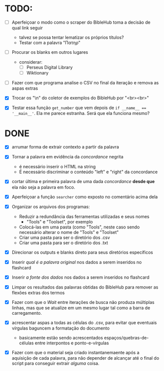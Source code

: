 # TODO:

- [ ] Aperfeiçoar o modo como o scraper do BibleHub toma a decisão de qual link seguir
  - talvez se possa tentar lematizar os próprios títulos?
  - Testar com a palavra "Πατηρ"

- [ ] Procurar os blanks em outros lugares
	- considerar: 
		- [ ] Perseus Digital Library
		- [ ] Wiktionary

- [ ] Fazer com que programa analise o CSV no final da iteração e remova as aspas extras
- [X] Trocar os "\n" do coletor de exemplos do BibleHub por "\<br>\<br>" 
- [X] Testar essa função `get_number` que vem depois de `if __name__ == '__main__'`. Ela me parece estranha. Será que ela funciona mesmo?

# DONE
- [X] arrumar forma de extrair contexto a partir da palavra 


- [X] Tornar a palavra em evidência da *concordance* negrita
	- é necessário inserir o HTML na string
	- É necessário discriminar o conteúdo "left" e "right" da concordance
- [X] cortar última e primeira palavra de uma dada *concordance* **desde que** ela não seja a palavra em foco. 

- [X] Aperfeiçoar a função `searcher` como exposto no comentário acima dela

- [X] Organizar os arquivos dos programas:
	- Reduzir a redundância das ferramentas utilizadas e seus nomes
		- "Tools" e "Toolset", por exemplo
	- Colocá-las em uma pasta (como "Tools", neste caso sendo necessário alterar o nome de "Tools" e "Toolset"
	- Criar uma pasta para ser o diretório dos .csv
	- Criar uma pasta para ser o diretório dos .txt

- [X] Direcionar os outputs e blanks direto para seus diretórios específicos

- [X] Inserir *qual é a palavra original* nos dados a serem inseridos no flashcard
- [X] Inserir *a fonte dos dados* nos dados a serem inseridos no flashcard

- [X] Limpar os resultados das palavras obtidas do BibleHub para remover as flexões extras dos termos

- [X] Fazer com que o *Wait* entre iterações de busca não produza múltiplas linhas, mas que se atualize em um mesmo lugar tal como a barra de carregamento.

- [X] acrescentar aspas a todas as células do .csv, para evitar que eventuais vírgulas baguncem a formatação do documento
	- basicamente estão sendo acrescentados espaços/quebras-de-células entre interpontos e ponto-e-vírgulas

- [X] Fazer com que o material seja criado instantanemaente após a aquisição de cada palavra, para não depender de alcançar até o final do script para conseguir extrair *alguma* coisa.
